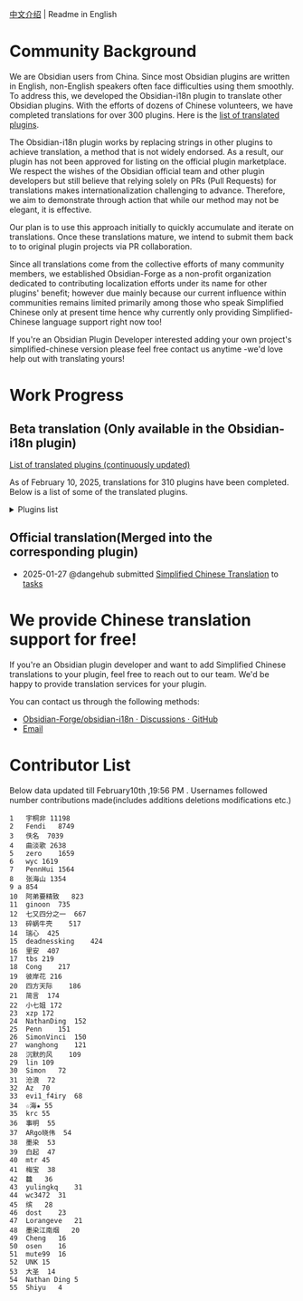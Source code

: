 [中文介绍](https://github.com/Obsidian-Forge/.github/blob/main/profile/README.md)
| Readme in English

# Community Background

We are Obsidian users from China. Since most Obsidian plugins are written in English, non-English speakers often face difficulties using them smoothly. To address this, we developed the Obsidian-i18n plugin to translate other Obsidian plugins. With the efforts of dozens of Chinese volunteers, we have completed translations for over 300 plugins. Here is the [list of translated plugins](https://vika.cn/share/shrULbfcRrjrXZVfMA9P4/dstYkrs9t44YXVqf1r/viwriSAj9INh6).


The Obsidian-i18n plugin works by replacing strings in other plugins to achieve translation, a method that is not widely endorsed. As a result, our plugin has not been approved for listing on the official plugin marketplace. We respect the wishes of the Obsidian official team and other plugin developers but still believe that relying solely on PRs (Pull Requests) for translations makes internationalization challenging to advance. Therefore, we aim to demonstrate through action that while our method may not be elegant, it is effective.


Our plan is to use this approach initially to quickly accumulate and iterate on translations. Once these translations mature, we intend to submit them back to to original plugin projects via PR collaboration.


Since all translations come from the collective efforts of many community members, we established Obsidian-Forge as a non-profit organization dedicated to contributing localization efforts under its name for other plugins' benefit; however due mainly because our current influence within communities remains limited primarily among those who speak Simplified Chinese only at present time hence why currently only providing Simplified-Chinese language support right now too!


If you're an Obsidian Plugin Developer interested adding your own project's simplified-chinese version please feel free contact us anytime -we'd love help out with translating yours!


# Work Progress

## Beta translation (Only available in the Obsidian-i18n plugin)

[List of translated plugins (continuously updated)](https://vika.cn/share/shrULbfcRrjrXZVfMA9P4/dstYkrs9t44YXVqf1r/viwriSAj9INh6)

As of February 10, 2025, translations for 310 plugins have been completed. Below is a list of some of the translated plugins.

<details>
  <summary>Plugins list</summary>


Dataview  

Advanced Tables  

Templater  

Calendar  

Kanban  

Style Settings  

Git  

Iconize  

Minimal Theme Settings  

Outliner  

QuickAdd  

Advanced Slides  

Admonition  

Tag Wrangler  

Omnisearch  

Mind Map  

Recent Files  

Day Planner  

Homepage  

Editing Toolbar  

Annotator  

MAKE.md  

Better Word Count  

Natural Language Dates  

Periodic Notes  

Advanced URI  

Checklist  

Importer  

Projects  

Highlightr  

Emoji Toolbar  

Text Generator  

Image in Editor  

Pandoc  

DB Folder  

Hover Editor  

DataLoom  

Smart Connections  

File Tree Alternative  

Paste URL into selection  

Note Refactor  

Various Complements  

Hider  

Full Calendar  

Commander  

BRAT  

Quick Switcher++  

Buttons  

Self-hosted LiveSync  

Copilot  

Auto Link Title  

Banners  

LanguageTool Integration  

Charts  

Tracker  

Latex Suite  

Media Extended  

Find orphaned files and broken links  

Dice Roller  

cMenu  

Metadata Menu  

Reminder  

TagFolder  

Text Extractor  

Custom Frames  

Settings Search  

Book Search  

Omnivore  

Excel to Markdown Table  

Folder Note  

File Explorer Note Count  

Footnote Shortcut  

CardBoard  

Meld Encrypt  

Quick Explorer  

Zoom  

MetaEdit  

Emoji Shortcodes  

Mermaid Tools  

PDF++  

Remember cursor position  

Local REST API  

Execute Code  

Mousewheel Image zoom  

Meta Bind  

Clear Unused Images  

Folder notes  

Novel Word Count  

Longform  

Custom File Explorer sorting  

Map View  

List Callouts  

Typewriter Scroll  

Markdown Table Editor  

Another Quick Switcher  

Strange New Worlds  

Surfing  

Relative Line Numbers  

Canvas Mindmap  

Reading Time  

Privacy Glasses  

Floating TOC  

Workspaces Plus  

Waypoint  

Completr  

Callout Manager  

Paste image rename  

Better Export PDF  

Image Converter  

Local images plus  

Advanced Canvas  

Columns  

Copy Block Link  

Number Headings  

Table Extended  

Auto Note Mover  

Imgur  

Force note view mode  

Update time on edit  

Table Generator  

Tasks Calendar Wrapper  

Code Styler  

Status Bar Pomodoro Timer  

Colored Tags  

Digital Garden  

Link Favicons  

Links  

Sort & Permute lines  

ChatGPT MD  

Chronology  

Enveloppe  

Consistent attachments and links  

Auto Card Link  

Copy as HTML  

GPT Notes  

Regex Find/Replace  

Better footnote  

Better Command Palette  

Translate  

Clipper  

Custom Attachment Location  

MySnippets  

Note Toolbar  

Search on Internet  

Open Gate  

April's Automatic Timelines  

Global Search and Replace  

Task Progress Bar  

Attachment Management  

Hotkeys for specific files  

Plugin Groups  

Stille  

Ink  

Jump to link  

TikZJax  

Text to Speech  

Creases  

Customizable Menu  

Latex Environments  

Text Transporter  

Typewriter Mode  

Activity History  

Better File Link  

File Order  

Comments  

Image Captions  

Folder Index  

Share Note  

Editor Width Slider  

Codeblock Customizer  

Lapel  

Floating Search  

Daily Note Outline  

Trash Explorer  

Custom Font Loader  

Multi Properties  

Better Search Views  

React Components  

Daily Notes Editor  

Hide Folders  

Find and replace in selection  

Image Layouts  

ProZen  

Calibre  

Advanced Cursors  

Tidy Footnotes  

MathLinks  

File Explorer++  

Heading Shifter  

Scroll to Top  

Day Planner (OG)  

Keyboard Analyzer  

Obsius Publish  

Dynamic Background  

WuCai highlights Official  

Update frontmatter modified date  

Folder Focus Mode  

Optimize Canvas Connections  

Reveal Active File Button  

Solve  

Lovely-Mindmap  

Auto Hide  

Tag Summary  

ZettelFlow  

Remember File State  

Pseudocode  

Short links  

Personal Assistant  

Sidebar Expand on Hover  

Camera  

Nuke Orphans  

Typing speed  

Open with  

TickTickSync  

Background Image  

Zen  

Timelines (Revamped)  

Plugin Manager  

Vault Explorer  

Soundscapes  

Day and Night  

Style Text  

Edit History  

Hidden Folder  

Timer  

Last Modified Timestamp in Status Bar  

Quick Tagger  

Docxer  

Note Definitions  

Virtual Linker / Glossary  

Global Proxy  

Loom  

Birthday-Tracker  

Share to Flomo  

Callout Suggestions  

Frontmatter Alias Display  

Quick Links  

Image2LaTEX  

Cards View  

Quran Lookup  

CardNote  

Improved Random Note  

File Include  

Tokei  

Lazy Plugin Loader  

Dashboard navigator  

Copy Image  

Fast Text Color  

Vertical Tabs  

Spotify Link  

Auto Embed  

historica  

Pomodoro Widget  

Lyrics  

Datepicker  

Enzyme  

Relay  

Image Magician  

Default query in backlinks  

Metafolders  

Password Protect  

Plugins Annotations  

Import Attachments+  

Settings Management  

Memos Sync  

Better Recall  

Hash Pasted Image  

Listen Up!  

Battery Indicator  

Tokenz  

</details>

## Official translation(Merged into the corresponding plugin)

- 2025-01-27 @dangehub submitted [Simplified Chinese Translation](https://github.com/obsidian-tasks-group/obsidian-tasks/pull/3288#event-16071052323) to [tasks](https://github.com/obsidian-tasks-group/obsidian-tasks)

# We provide Chinese translation support for free!

If you're an Obsidian plugin developer and want to add Simplified Chinese translations to your plugin, feel free to reach out to our team. We'd be happy to provide translation services for your plugin.

You can contact us through the following methods:
- [Obsidian-Forge/obsidian-i18n · Discussions · GitHub](https://github.com/Obsidian-Forge/obsidian-i18n/discussions)
- [Email](wanyy314@foxmail.com)

# Contributor List 
Below data updated till February10th ,19:56 PM . Usernames followed number contributions made(includes additions deletions modifications etc.)

```
1	宇桐非	11198
2	Fendi	8749
3	佚名	7039
4	曲淡歌	2638
5	zero	1659
6	wyc	1619
7	PennHui	1564
8	张海山	1354
9 a	854
10	阿弟要精致	823
11	ginoon	735
12	七又四分之一	667
13	碎蜗牛壳	517
14	瑞心	425
15	deadnessking	424
16	里安	407
17	tbs	219
18	Cong	217
19	彼岸花	216
20	四方天际	186
21	简言	174
22	小七姐	172
23	xzp	172
24	NathanDing	152
25	Penn	151
26	SimonVinci	150
27	wanghong	121
28	沉默的风	109
29	lin	109
30	Simon	72
31	沧浪	72
32	Az	70
33	evi1_f4iry	68
34	☆海★	55
35	krc	55
36	事明	55
37	ARgo晓伟	54
38	墨染	53
39	白起	47
40	mtr	45
41	梅宝	38
42	䲜	36
43	yulingkq	31
44	wc3472	31
45	缤	28
46	dost	23
47	Lorangeve	21
48	墨染江南烟	20
49	Cheng	16
50	osen	16
51	mute99	16
52	UNK	15
53	大圣	14
54	Nathan Ding	5
55	Shiyu	4
```

